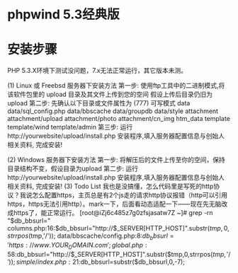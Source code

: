 # phpwind 5.3经典版

安装步骤
========
PHP 5.3.X环境下测试没问题，7.x无法正常运行，其它版本未测。

(1) Linux 或 Freebsd 服务器下安装方法
    第一步: 使用ftp工具中的二进制模式,将该软件包里的 upload 目录及其文件上传到您的空间
             假设上传后目录仍旧为 upload
    第二步: 先确认以下目录或文件属性为 (777) 可写模式
     data
     data/sql_config.php
     data/bbscache
     data/groupdb
     data/style
     attachment
     attachment/upload
     attachment/photo
     attachment/cn_img
     htm_data
     template
     template/wind
     template/admin
    第三步: 运行 http://yourwebsite/upload/install.php 安装程序,填入服务器配置信息与创始人
             相关资料, 完成安装!

(2) Windows 服务器下安装方法
     第一步: 将解压后的文件上传至你的空间，保持目录结构不变，假设目录为upload
     第二步: 运行 http://yourwebsite/upload/install.php 安装程序,填入服务器配置信息与创始人
             相关资料, 完成安装!
(3) Todo List
我也是没搞懂，怎么代码里是写死的http协议？我说怎么配置https，主页总是有2个js走的请求http协议报错（http可以引用https，https无法引用http）。mark一下，后面看动态适配一下——现在先无脑改成https了，能正常运行。
[root@iZj6c485z7g0zfsjasatw7Z ~]# grep -rn "\$db_bbsurl="
columns.php:16:$db_bbsurl="http://$_SERVER[HTTP_HOST]".substr($tmp,0,strrpos($tmp,'/'));
data/bbscache/config.php:8:$db_bbsurl='https://www.YOUR_DOMAIN.com';
global.php:58:$db_bbsurl="http://$_SERVER[HTTP_HOST]".substr($tmp,0,strrpos($tmp,'/'));
simple/index.php:21:$db_bbsurl=substr($db_bbsurl,0,-7);
